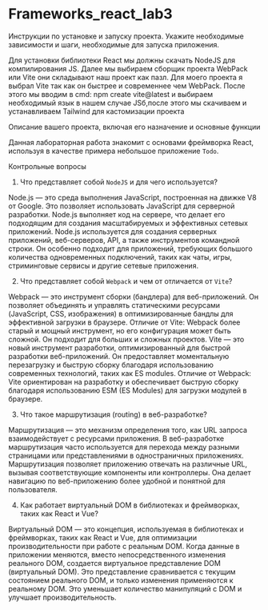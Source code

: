 # Frameworks_react_lab3

Инструкции по установке и запуску проекта. Укажите необходимые зависимости и шаги, необходимые для запуска приложения.

Для установки библиотеки React мы должны скачать NodeJS для компилирования JS. Далее мы выбираем сборщик проекта WebPack или Vite они складывают наш проект как пазл. Для моего проекта я выбрал Vite так как он быстрее и современнее чем WebPack. После этого мы вводим в cmd: npm create vite@latest и выбираем необходимый язык в нашем случае JSб,после этого мы скачиваем и устанавливаем Tailwind для кастомизации проекта

Описание вашего проекта, включая его назначение и основные функции

Данная лабораторная работа знакомит  с основами фреймворка React, используя в качестве примера небольшое приложение `Todo`.

Контрольные вопросы

1. Что представляет собой `NodeJS` и для чего используется?
   
 Node.js — это среда выполнения JavaScript, построенная на движке V8 от Google. Это позволяет использовать JavaScript для серверной разработки. Node.js выполняет код на сервере, что делает его подходящим для создания масштабируемых и эффективных сетевых приложений. Node.js используется для создания серверных приложений, веб-серверов, API, а также инструментов командной строки. Он особенно подходит для приложений, требующих большого количества одновременных подключений, таких как чаты, игры, стриминговые сервисы и другие сетевые приложения.
 
2. Что представляет собой `Webpack` и чем от отличается от `Vite`?

 Webpack — это инструмент сборки (бандлера) для веб-приложений. Он позволяет объединять и управлять статическими ресурсами (JavaScript, CSS, изображения) в оптимизированные бандлы для эффективной загрузки в браузере.
Отличие от Vite: Webpack более старый и мощный инструмент, но его конфигурация может быть сложной. Он подходит для больших и сложных проектов.
 Vite — это новый инструмент разработки, оптимизированный для быстрой разработки веб-приложений. Он предоставляет моментальную перезагрузку и быструю сборку благодаря использованию современных технологий, таких как ES modules.
Отличие от Webpack: Vite ориентирован на разработку и обеспечивает быструю сборку благодаря использованию ESM (ES Modules) для загрузки модулей в браузере.

3. Что такое маршрутизация (routing) в веб-разработке?

 Маршрутизация — это механизм определения того, как URL запроса взаимодействует с ресурсами приложения. В веб-разработке маршрутизация часто используется для перехода между разными страницами или представлениями в одностраничных приложениях. Маршрутизация позволяет приложению отвечать на различные URL, вызывая соответствующие компоненты или контроллеры. Она делает навигацию по веб-приложению более удобной и понятной для пользователя.
 
4. Как работает виртуальный DOM в библиотеках и фреймворках, таких как React и Vue?

Виртуальный DOM — это концепция, используемая в библиотеках и фреймворках, таких как React и Vue, для оптимизации производительности при работе с реальным DOM. Когда данные в приложении меняются, вместо непосредственного изменения реального DOM, создается виртуальное представление DOM (виртуальный DOM). Это представление сравнивается с текущим состоянием реального DOM, и только изменения применяются к реальному DOM. Это уменьшает количество манипуляций с DOM и улучшает производительность.
